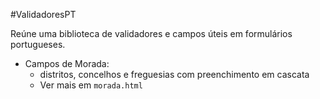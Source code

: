 #ValidadoresPT

Reúne uma biblioteca de validadores e campos úteis em formulários portugueses.

* Campos de Morada:
    - distritos, concelhos e freguesias com preenchimento em cascata
    - Ver mais em `morada.html`

